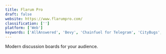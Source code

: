 ```yaml
---
title: Flarum Pro
draft: false 
website: https://www.flarumpro.com/
classification: ['']
platform: ['Web']
keywords: ['AllAnswered', 'Bevy', 'Chainfuel for Telegram', 'CityBugs', 'Cobook', 'Combot', 'Community Academy', 'Community Bot', 'Discourse', 'Faces', 'GraphJS', 'Joynt', 'Maker.rocks', 'MakerWidget', 'Memeni', 'Mighty Networks', 'Mighty Networks for Slack', 'Mightybell', 'Team Page App', 'Ten Hundred', 'Thicket', 'YourPack', 'about.me for Slack']
---
```

Modern discussion boards for your audience.